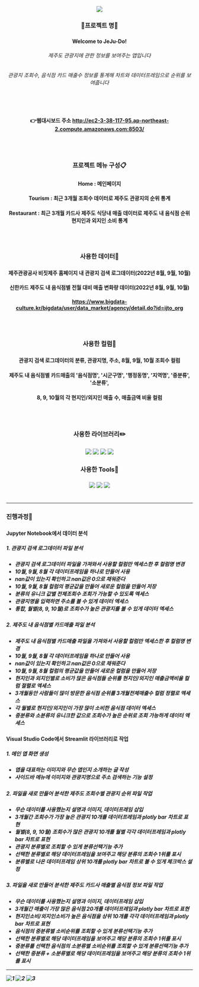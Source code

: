 <div align=center>
	<img src="https://capsule-render.vercel.app/api?type=waving&color=0:99CCFF,100:a82da&height=200&section=header&text=Welcome_to_JeJu-Do!&fontSize=60&animation=twinkling" />
</div>	

<div align=center> 
	<h3> 📌프로젝트 명📌 <h3>
	<h4> Welcome to JeJu-Do! <h4>
	<h6> 제주도 관광지에 관한 정보를 보여주는 앱입니다 <h6>
	<h6> 관광지 조회수, 음식점 카드 매출수 정보를 통계해 차트와 데이터프레임으로 순위를 보여줍니다 <h6>
	<br>
	<h4>
		
👉웹대시보드 주소 <http://ec2-3-38-117-95.ap-northeast-2.compute.amazonaws.com:8503/>

</div>	
<div align=center> 
	<br>
	<br>
	<h3> 프로젝트 메뉴 구성📋 <h3>
	<h4> Home : 메인페이지
	<h4> Tourism : 최근 3개월 조회수 데이터로 제주도 관광지의 순위 통계
  <h4> Restaurant : 최근 3개월 카드사 제주도 식당내 매출 데이터로 제주도 내 음식점 순위 현지인과 외지인 소비 통계
	<br>
	<br>
	<br>
	<br>
	<h3> 사용한 데이터📂 <h3>
	<h4> 제주관광공사 비짓제주 홈페이지 내 관광지 검색 로그데이터(2022년 8월, 9월, 10월) <h4>
	<h4> 신한카드 제주도 내 음식점별 전월 대비 매출 변화량 데이터(2022년 8월, 9월, 10월) <h4>

<https://www.bigdata-culture.kr/bigdata/user/data_market/agency/detail.do?id=ijto_org>
</div>	
<div align=center>
	<br>
	<br>
	<h3> 사용한 컬럼📑 <h3>
	<h4> 관광지 검색 로그데이터의 분류, 관광지명, 주소, 8월, 9월, 10월 조회수 컬럼 <h4>
	<h4> 제주도 내 음식점별 카드매출의 '음식점명', '시군구명', '행정동명', '지역명', '중분류', '소분류', <h4>
	<h4> 8, 9, 10월의 각 현지인/외지인 매출 수, 매출금액 비율 컬럼 <h4>	
	<br>
	<br>
	<h3> 사용한 라이브러리✏️ <h3>	
	<img src="https://img.shields.io/badge/Streamlit-FF4B4B?style=flat&logo=Streamlit&logoColor=white" />
	<img src="https://img.shields.io/badge/NumPy-013243?style=flat&logo=NumPy&logoColor=white" />
	<img src="https://img.shields.io/badge/pandas-150458?style=flat&logo=pandas&logoColor=white" />
	<img src="https://img.shields.io/badge/Plotly-3F4F75?style=flat&logo=Plotly&logoColor=white" />
	<h3> 사용한 Tools🔨 <h3>
	<img src="https://img.shields.io/badge/Jupyter-F37626?style=flat&logo=Jupyter&logoColor=white" />
	<img src="https://img.shields.io/badge/Visual Studio Code-007ACC?style=flat&logo=Visual Studio Code&logoColor=white" />
	<img src="https://img.shields.io/badge/GitHub-181717?style=flat&logo=GitHub&logoColor=white" />
	<br>
	<br>
</div>	

		
---


<h3>진행과정💬<h3>

<h4>Jupyter Notebook에서 데이터 분석<h4>
	
<h5> 1. 관광지 검색 로그데이터 파일 분석<h5>
	
- 관광지 검색 로그데이터 파일을 가져와서 사용할 컬럼만 엑세스한 후 컬럼명 변경
- 10월, 9월, 8월 각 데이터프레임을 하나로 만들어 사용
- nan값이 있는지 확인하고 nan값은 0으로 채워준다
- 10월, 9월, 8월 컬럼의 평균값을 만들어 새로운 컬럼을 만들어 저장
- 분류의 유니크 값별 전체조회수 조회가 가능할 수 있도록 엑세스
- 관광지명을 입력하면 주소를 볼 수 있게 데이터 엑세스
- 통합, 월별(8, 9, 10월)로 조회수가 높은 관광지를 볼 수 있게 데이터 엑세스

<h5> 2. 제주도 내 음식점별 카드매출 파일 분석<h5>
	
- 제주도 내 음식점별 카드매출 파일을 가져와서 사용할 컬럼만 엑세스한 후 컬럼명 변경
- 10월, 9월, 8월 각 데이터프레임을 하나로 만들어 사용
- nan값이 있는지 확인하고 nan값은 0으로 채워준다
- 10월, 9월, 8월 컬럼의 평균값을 만들어 새로운 컬럼을 만들어 저장
- 현지인과 외지인별로 소비가 많은 음식점들 순위를 현지인/외지인 매출금액비율 컬럼 절렬로 엑세스
- 3개월동안 사람들이 많이 방문한 음식점 순위를 3개월전체매출수 컬럼 정렬로 엑세스
- 각 월별로 현지인/외지인이 가장 많이 소비한 음식점 데이터 엑세스
- 중분류와 소분류의 유니크한 값으로 조회수가 높은 순위로 조회 가능하게 데이터 엑세스

<h4>Visual Studio Code에서 Streamlit 라이브러리로 작업<h4>

<h5>1. 메인 앱 화면 생성<h5>

- 앱을 대표하는 이미지와 무슨 앱인지 소개하는 글 작성
- 사이드바 메뉴에 이미지와 관광지명으로 주소 검색하는 기능 설정
		
<h5>2. 파일을 새로 만들어 분석한 제주도 조회수별 관광지 순위 파일 작업<h5>
		
- 무슨 데이터를 사용했는지 설명과 이미지, 데이터프레임 삽입
- 3개월간 조회수가 가장 높은 관광지 10개를 데이터프레임과 plotly bar 차트로 표현
- 월별(8, 9, 10월) 조회수가 많은 관광지 10개를 월별 각각 데이터프레임과 plotly bar 차트로 표현
- 관광지 분류별로 조회할 수 있게 분류선택기능 추가
- 선택한 분류별로 해당 데이터프레임을 보여주고 해당 분류의 조회수 1위를 표시
- 분류별로 나온 데이터프레임 상위 10개를 plotly bar 차트로 볼 수 있게 체크박스 설정

<h5>3. 파일을 새로 만들어 분석한 제주도 카드사 매출별 음식점 정보 파일 작업<h5>
		
- 무슨 데이터를 사용했는지 설명과 이미지, 데이터프레임 삽입
- 3개월간 매출이 가장 많은 음식점 20개를 데이터프레임과 plotly bar 차트로 표현
- 현지인소비/외지인소비가 높은 음식점을 상위 10개를 각각 데이터프레임과 plotly bar 차트로 표현
- 음식점의 중분류별 소비순위를 조회할 수 있게 분류선택기능 추가
- 선택한 분류별로 해당 데이터프레임을 보여주고 해당 분류의 조회수 1위를 표시
- 중분류를 선택한 음식점의 소분류별 소비순위를 조회할 수 있게 분류선택기능 추가
- 선택한 중분류 + 소분류별로 해당 데이터프레임을 보여주고 해당 분류의 조회수 1위를 표시

	
---
	
	
![1](https://user-images.githubusercontent.com/120348555/209032976-f90b5ab9-14e0-4785-8f45-3e700daf1806.PNG)
![2](https://user-images.githubusercontent.com/120348555/209032995-1df7ca55-45f1-4000-9d0e-a7cd1039e9f8.PNG)
![3](https://user-images.githubusercontent.com/120348555/209033014-c6f4d07f-f1eb-40ce-8343-6f76c8560c3b.PNG)
